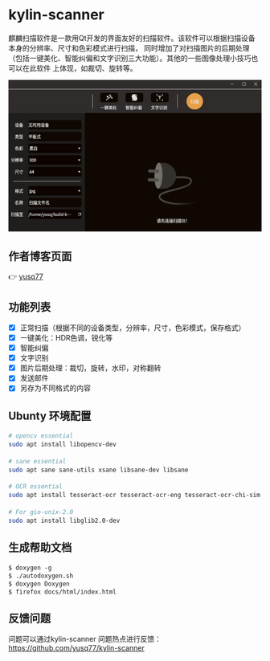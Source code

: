 # kylin-scanner
麒麟扫描软件是一款用Qt开发的界面友好的扫描软件。该软件可以根据扫描设备本身的分辨率、尺寸和色彩模式进行扫描，
同时增加了对扫描图片的后期处理（包括一键美化、智能纠偏和文字识别三大功能）。其他的一些图像处理小技巧也可以在此软件
上体现，如裁切、旋转等。

![Main Picture](docs/scan.jpg)

## 作者博客页面
:point_right:  [yusq77](https://yusq77.github.io/)

## 功能列表
- [x] 正常扫描（根据不同的设备类型，分辨率，尺寸，色彩模式，保存格式）
- [x] 一键美化：HDR色调，锐化等
- [x] 智能纠偏
- [x] 文字识别
- [x] 图片后期处理：裁切，旋转，水印，对称翻转
- [x] 发送邮件
- [x] 另存为不同格式的内容

## Ubunty 环境配置
``` bash
# opencv essential
sudo apt install libopencv-dev

# sane essential
sudo apt sane sane-utils xsane libsane-dev libsane

# OCR essential
sudo apt install tesseract-ocr tesseract-ocr-eng tesseract-ocr-chi-sim libleptonica-dev libtesseract-dev

# For gio-unix-2.0
sudo apt install libglib2.0-dev
```

## 生成帮助文档
```
$ doxygen -g
$ ./autodoxygen.sh
$ doxygen Doxygen
$ firefox docs/html/index.html
```

## 反馈问题
问题可以通过kylin-scanner 问题热点进行反馈：https://github.com/yusq77/kylin-scanner

